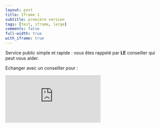 ```yaml
---
layout: post
title: Iframe 1
subtitle: première version
tags: [test, iframe, large]
comments: false
full-width: true
with_iframe: true
---
```


Service public simple et rapide : vous êtes rappelé par **LE** conseiller qui peut vous aider.


Echanger avec un conseiller pour :

<iframe data-iframe="true" src="https://reso-staging.osc-fr1.scalingo.io/aide-entreprise/iframe-test-1" frameborder="0"></iframe>
